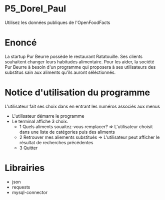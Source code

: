 # P5_Dorel_Paul
Utilisez les données publiques de l'OpenFoodFacts

# Enoncé
La startup Pur Beurre possède le restaurant Ratatouille. Ses clients souhaitent changer leurs habitudes alimentaire. Pour les aider, la société Pur Beurre à besoin d'un programme qui proposera à ses utilisateurs des substitus sain aux aliments qu'ils auront séléctionnés.

# Notice d'utilisation du programme
L'utilisateur fait ses choix dans en entrant les numéros associés aux menus
- L'utilisateur démarre le programme
- Le terminal affiche 3 choix.
	- 1 Quels aliments souaitez-vous remplacer?
	=> L'utilisateur choisit dans une liste de catégories puis des aliments
	- 2 Retrouver mes aliements substitués
	=> L'utilisateur peut afficher le résultat de recherches précédentes
	- 3 Quitter 

# Librairies
- json
- requests
- mysql-connector